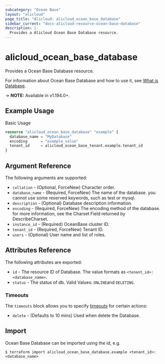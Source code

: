 ```yaml
---
subcategory: "Ocean Base"
layout: "alicloud"
page_title: "Alicloud: alicloud_ocean_base_database"
sidebar_current: "docs-alicloud-resource-ocean-base-database"
description: |-
  Provides a Alicloud Ocean Base Database resource.
---
```


# alicloud\_ocean\_base\_database

Provides a Ocean Base Database resource.

For information about Ocean Base Database and how to use it, see [What is Database](https://www.alibabacloud.com/help/en/apsaradb-for-oceanbase).

-> **NOTE:** Available in v1.194.0+.

## Example Usage

Basic Usage

```terraform
resource "alicloud_ocean_base_database" "example" {
  database_name = "MyDatabase"
  encoding      = "example_value"
  tenant_id     = alicloud_ocean_base_tenant.example.tenant_id
}

```

## Argument Reference

The following arguments are supported:

* `collation` - (Optional, ForceNew) Character order.
* `database_name` - (Required, ForceNew) The name of the database. you cannot use some reserved keywords, such as test or mysql.
* `description` - (Optional) Database description information.
* `encoding` - (Required, ForceNew) The encoding method of the database. for more information, see the Charset Field returned by DescribeCharset.
* `instance_id` - (Required) OceanBase cluster ID.
* `tenant_id` - (Required, ForceNew) Tenant ID.
* `users` - (Optional) User name and list of roles.

## Attributes Reference

The following attributes are exported:

* `id` - The resource ID of Database. The value formats as `<tenant_id>:<database_name>`.
* `status` - The status of db. Valid Values: `ONLINE`and `DELETING`.

### Timeouts

The `timeouts` block allows you to specify [timeouts](https://www.terraform.io/docs/configuration-0-11/resources.html#timeouts) for certain actions:

* `delete` - (Defaults to 10 mins) Used when delete the Database.

## Import

Ocean Base Database can be imported using the id, e.g.

```shell
$ terraform import alicloud_ocean_base_database.example <tenant_id>:<database_name>
```